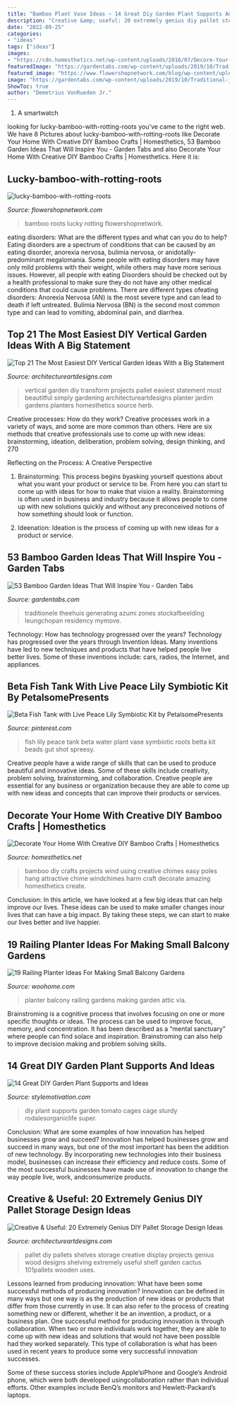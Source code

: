 ```yaml
---
title: "Bamboo Plant Vase Ideas ~ 14 Great Diy Garden Plant Supports And Ideas"
description: "Creative &amp; useful: 20 extremely genius diy pallet storage design ideas"
date: "2022-09-25"
categories:
- "ideas"
tags: ["ideas"]
images:
- "https://cdn.homesthetics.net/wp-content/uploads/2016/07/Decore-Your-Home-With-Creative-DIY-Bamboo-Crafts-homesthetics-1.jpg"
featuredImage: "https://gardentabs.com/wp-content/uploads/2019/10/Traditional-japanese-house.jpg"
featured_image: "https://www.flowershopnetwork.com/blog/wp-content/uploads/2010/04/lucky-bamboo-with-rotting-roots.jpg"
image: "https://gardentabs.com/wp-content/uploads/2019/10/Traditional-japanese-house.jpg"
ShowToc: true
author: "Demetrius VonRueden Jr."
---
```



1. A smartwatch

	

		
looking for lucky-bamboo-with-rotting-roots you've came to the right web. We have 8 Pictures about lucky-bamboo-with-rotting-roots like Decorate Your Home With Creative DIY Bamboo Crafts | Homesthetics, 53 Bamboo Garden Ideas That Will Inspire You - Garden Tabs and also Decorate Your Home With Creative DIY Bamboo Crafts | Homesthetics. Here it is:
		
    
## Lucky-bamboo-with-rotting-roots

<img loading=lazy src="https://www.flowershopnetwork.com/blog/wp-content/uploads/2010/04/lucky-bamboo-with-rotting-roots.jpg" onerror="this.onerror=null;this.src='https://tse1.mm.bing.net/th?id=OIP.pskIl9xnLFRtjyHEsudvwQHaFj&amp;pid=15.1';" alt="lucky-bamboo-with-rotting-roots">

_Source: flowershopnetwork.com_

>bamboo roots lucky rotting flowershopnetwork. 

	

eating disorders: What are the different types and what can you do to help?
Eating disorders are a spectrum of conditions that can be caused by an eating disorder, anorexia nervosa, bulimia nervosa, or anidotally-predominant megalomania. Some people with eating disorders may have only mild problems with their weight, while others may have more serious issues. However, all people with eating Disorders should be checked out by a health professional to make sure they do not have any other medical conditions that could cause problems. 
There are different types ofeating disorders: Anorexia Nervosa (AN) is the most severe type and can lead to death if left untreated. Bulimia Nervosa (BN) is the second most common type and can lead to vomiting, abdominal pain, and diarrhea.

    
## Top 21 The Most Easiest DIY Vertical Garden Ideas With A Big Statement

<img loading=lazy src="https://www.architectureartdesigns.com/wp-content/uploads/2015/03/1618-630x944.jpg" onerror="this.onerror=null;this.src='https://tse4.mm.bing.net/th?id=OIP.QjkPTPr2ZAkxikfAgN0aaQHaLG&amp;pid=15.1';" alt="Top 21 The Most Easiest DIY Vertical Garden Ideas With a Big Statement">

_Source: architectureartdesigns.com_

>vertical garden diy transform projects pallet easiest statement most beautitful simply gardening architectureartdesigns planter jardim gardens planters homesthetics source herb. 

	

Creative processes: How do they work?
Creative processes work in a variety of ways, and some are more common than others. Here are six methods that creative professionals use to come up with new ideas: brainstorming, ideation, deliberation, problem solving, design thinking, and 270

Reflecting on the Process: A Creative Perspective

1. Brainstorming: This process begins byasking yourself questions about what you want your product or service to be. From here you can start to come up with ideas for how to make that vision a reality. Brainstorming is often used in business and industry because it allows people to come up with new solutions quickly and without any preconceived notions of how something should look or function.

2. Ideenation: Ideation is the process of coming up with new ideas for a product or service.

    
## 53 Bamboo Garden Ideas That Will Inspire You - Garden Tabs

<img loading=lazy src="https://gardentabs.com/wp-content/uploads/2019/10/Traditional-japanese-house.jpg" onerror="this.onerror=null;this.src='https://tse3.mm.bing.net/th?id=OIP.nkXboR10gFok_oJPHnfBDwHaE8&amp;pid=15.1';" alt="53 Bamboo Garden Ideas That Will Inspire You - Garden Tabs">

_Source: gardentabs.com_

>traditionele theehuis generating azumi zones stockafbeelding leungchopan residency mymove. 

	

Technology: How has technology progressed over the years?
Technology has progressed over the years through Invention Ideas. Many inventions have led to new techniques and products that have helped people live better lives. Some of these inventions include: cars, radios, the Internet, and appliances.

    
## Beta Fish Tank With Live Peace Lily Symbiotic Kit By PetalsomePresents

<img loading=lazy src="https://i.pinimg.com/736x/4e/ac/b9/4eacb946e4fa47ef0e5c9a741c78a4bf--fish-tanks-the-plant.jpg" onerror="this.onerror=null;this.src='https://tse2.mm.bing.net/th?id=OIP.UJ_VsJnlkTTbiystECOoXAHaK8&amp;pid=15.1';" alt="Beta Fish Tank with Live Peace Lily Symbiotic Kit by PetalsomePresents">

_Source: pinterest.com_

>fish lily peace tank beta water plant vase symbiotic roots betta kit beads gut shot spreesy. 

	

Creative people have a wide range of skills that can be used to produce beautiful and innovative ideas. Some of these skills include creativity, problem solving, brainstorming, and collaboration. Creative people are essential for any business or organization because they are able to come up with new ideas and concepts that can improve their products or services.

    
## Decorate Your Home With Creative DIY Bamboo Crafts | Homesthetics

<img loading=lazy src="https://cdn.homesthetics.net/wp-content/uploads/2016/07/Decore-Your-Home-With-Creative-DIY-Bamboo-Crafts-homesthetics-1.jpg" onerror="this.onerror=null;this.src='https://tse4.mm.bing.net/th?id=OIP.Mw7i8uMbIu5op50VyR7xuQHaK_&amp;pid=15.1';" alt="Decorate Your Home With Creative DIY Bamboo Crafts | Homesthetics">

_Source: homesthetics.net_

>bamboo diy crafts projects wind using creative chimes easy poles hang attractive chime windchimes harm craft decorate amazing homesthetics create. 

	

Conclusion:
In this article, we have looked at a few big ideas that can help improve our lives. These ideas can be used to make smaller changes inour lives that can have a big impact. By taking these steps, we can start to make our lives better and live happier.

    
## 19 Railing Planter Ideas For Making Small Balcony Gardens

<img loading=lazy src="https://www.woohome.com/wp-content/uploads/2020/06/railing-planter-balcony-garden-ideas-19-1.jpg" onerror="this.onerror=null;this.src='https://tse2.mm.bing.net/th?id=OIP.jxXB5OxbdeZMAtP7UkvxHgHaJ4&amp;pid=15.1';" alt="19 Railing Planter Ideas For Making Small Balcony Gardens">

_Source: woohome.com_

>planter balcony railing gardens making garden attic via. 

	

Brainstroming is a cognitive process that involves focusing on one or more specific thoughts or ideas. The process can be used to improve focus, memory, and concentration. It has been described as a “mental sanctuary” where people can find solace and inspiration. Brainstroming can also help to improve decision making and problem solving skills.

    
## 14 Great DIY Garden Plant Supports And Ideas

<img loading=lazy src="https://www.diyncrafts.com/wp-content/uploads/2018/04/5-tomato-cages.jpg" onerror="this.onerror=null;this.src='https://tse3.mm.bing.net/th?id=OIP.pgeNlhuQknWzGxJTlSis3QHaMc&amp;pid=15.1';" alt="14 Great DIY Garden Plant Supports and Ideas">

_Source: stylemotivation.com_

>diy plant supports garden tomato cages cage sturdy rodalesorganiclife super. 

	

Conclusion: What are some examples of how innovation has helped businesses grow and succeed?
Innovation has helped businesses grow and succeed in many ways, but one of the most important has been the addition of new technology. By incorporating new technologies into their business model, businesses can increase their efficiency and reduce costs. Some of the most successful businesses have made use of innovation to change the way people live, work, andconsumerize products.

    
## Creative &amp; Useful: 20 Extremely Genius DIY Pallet Storage Design Ideas

<img loading=lazy src="https://www.architectureartdesigns.com/wp-content/uploads/2014/12/1814-630x839.jpg" onerror="this.onerror=null;this.src='https://tse4.mm.bing.net/th?id=OIP.TS8wga1sgK0F6RrwdSjuyAHaJ3&amp;pid=15.1';" alt="Creative &amp; Useful: 20 Extremely Genius DIY Pallet Storage Design Ideas">

_Source: architectureartdesigns.com_

>pallet diy pallets shelves storage creative display projects genius wood designs shelving extremely useful shelf garden cactus 101pallets wooden uses. 

	

Lessons learned from producing innovation: What have been some successful methods of producing innovation?
Innovation can be defined in many ways but one way is as the production of new ideas or products that differ from those currently in use. It can also refer to the process of creating something new or different, whether it be an invention, a product, or a business plan.
One successful method for producing innovation is through collaboration. When two or more individuals work together, they are able to come up with new ideas and solutions that would not have been possible had they worked separately. This type of collaboration is what has been used in recent years to produce some very successful innovation successes.

Some of these success stories include Apple’siPhone and Google’s Android phone, which were both developed usingcollaboration rather than individual efforts. Other examples include BenQ’s monitors and Hewlett-Packard’s laptops.

